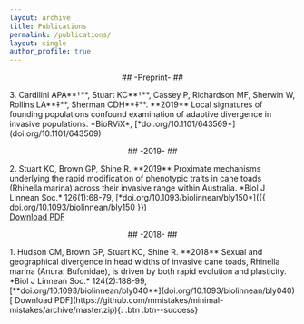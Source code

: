 ```yaml
---
layout: archive
title: Publications
permalink: /publications/
layout: single
author_profile: true
---
```



<p style="text-align: center;"> ## -Preprint- ## </p>
3. Cardilini APA**†**, Stuart KC**†**, Cassey P, Richardson MF, Sherwin W, Rollins LA**‡**, Sherman CDH**‡**. **2019** Local signatures of founding populations confound examination of adaptive divergence in invasive populations. *BioRViX*, [*doi.org/10.1101/643569*](doi.org/10.1101/643569)   

<p style="text-align: center;"> 
 ## -2019- ##
</p>
2. Stuart KC, Brown GP, Shine R. **2019** Proximate mechanisms underlying the rapid modification of phenotypic traits in cane toads (Rhinella marina) across their invasive range within Australia. *Biol J Linnean Soc.* 126(1):68-79, [*doi.org/10.1093/biolinnean/bly150*]({{ doi.org/10.1093/biolinnean/bly150 }}) <div markdown="0"><a href="#" class="btn btn--info">Download PDF</a></div>


<p style="text-align: center;"> ## -2018- ## </p>
1. Hudson CM, Brown GP, Stuart KC, Shine R. **2018** Sexual and geographical divergence in head widths of invasive cane toads, Rhinella marina (Anura: Bufonidae), is driven by both rapid evolution and plasticity. *Biol J Linnean Soc.* 124(2):188-99, [**doi.org/10.1093/biolinnean/bly040**](doi.org/10.1093/biolinnean/bly040) [<i class="fas fa-info"></i> Download PDF](https://github.com/mmistakes/minimal-mistakes/archive/master.zip){: .btn .btn--success}

